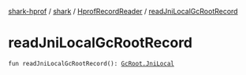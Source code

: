 [shark-hprof](../../index.md) / [shark](../index.md) / [HprofRecordReader](index.md) / [readJniLocalGcRootRecord](./read-jni-local-gc-root-record.md)

# readJniLocalGcRootRecord

`fun readJniLocalGcRootRecord(): `[`GcRoot.JniLocal`](../-gc-root/-jni-local/index.md)
